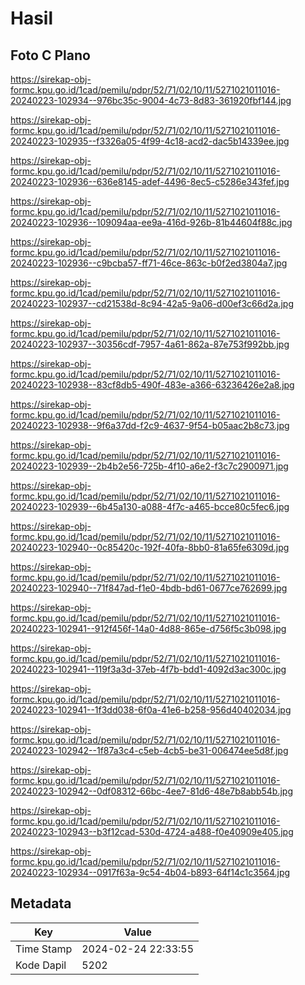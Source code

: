 # Hasil

## Foto C Plano

https://sirekap-obj-formc.kpu.go.id/1cad/pemilu/pdpr/52/71/02/10/11/5271021011016-20240223-102934--976bc35c-9004-4c73-8d83-361920fbf144.jpg

https://sirekap-obj-formc.kpu.go.id/1cad/pemilu/pdpr/52/71/02/10/11/5271021011016-20240223-102935--f3326a05-4f99-4c18-acd2-dac5b14339ee.jpg

https://sirekap-obj-formc.kpu.go.id/1cad/pemilu/pdpr/52/71/02/10/11/5271021011016-20240223-102936--636e8145-adef-4496-8ec5-c5286e343fef.jpg

https://sirekap-obj-formc.kpu.go.id/1cad/pemilu/pdpr/52/71/02/10/11/5271021011016-20240223-102936--109094aa-ee9a-416d-926b-81b44604f88c.jpg

https://sirekap-obj-formc.kpu.go.id/1cad/pemilu/pdpr/52/71/02/10/11/5271021011016-20240223-102936--c9bcba57-ff71-46ce-863c-b0f2ed3804a7.jpg

https://sirekap-obj-formc.kpu.go.id/1cad/pemilu/pdpr/52/71/02/10/11/5271021011016-20240223-102937--cd21538d-8c94-42a5-9a06-d00ef3c66d2a.jpg

https://sirekap-obj-formc.kpu.go.id/1cad/pemilu/pdpr/52/71/02/10/11/5271021011016-20240223-102937--30356cdf-7957-4a61-862a-87e753f992bb.jpg

https://sirekap-obj-formc.kpu.go.id/1cad/pemilu/pdpr/52/71/02/10/11/5271021011016-20240223-102938--83cf8db5-490f-483e-a366-63236426e2a8.jpg

https://sirekap-obj-formc.kpu.go.id/1cad/pemilu/pdpr/52/71/02/10/11/5271021011016-20240223-102938--9f6a37dd-f2c9-4637-9f54-b05aac2b8c73.jpg

https://sirekap-obj-formc.kpu.go.id/1cad/pemilu/pdpr/52/71/02/10/11/5271021011016-20240223-102939--2b4b2e56-725b-4f10-a6e2-f3c7c2900971.jpg

https://sirekap-obj-formc.kpu.go.id/1cad/pemilu/pdpr/52/71/02/10/11/5271021011016-20240223-102939--6b45a130-a088-4f7c-a465-bcce80c5fec6.jpg

https://sirekap-obj-formc.kpu.go.id/1cad/pemilu/pdpr/52/71/02/10/11/5271021011016-20240223-102940--0c85420c-192f-40fa-8bb0-81a65fe6309d.jpg

https://sirekap-obj-formc.kpu.go.id/1cad/pemilu/pdpr/52/71/02/10/11/5271021011016-20240223-102940--71f847ad-f1e0-4bdb-bd61-0677ce762699.jpg

https://sirekap-obj-formc.kpu.go.id/1cad/pemilu/pdpr/52/71/02/10/11/5271021011016-20240223-102941--912f456f-14a0-4d88-865e-d756f5c3b098.jpg

https://sirekap-obj-formc.kpu.go.id/1cad/pemilu/pdpr/52/71/02/10/11/5271021011016-20240223-102941--119f3a3d-37eb-4f7b-bdd1-4092d3ac300c.jpg

https://sirekap-obj-formc.kpu.go.id/1cad/pemilu/pdpr/52/71/02/10/11/5271021011016-20240223-102941--1f3dd038-6f0a-41e6-b258-956d40402034.jpg

https://sirekap-obj-formc.kpu.go.id/1cad/pemilu/pdpr/52/71/02/10/11/5271021011016-20240223-102942--1f87a3c4-c5eb-4cb5-be31-006474ee5d8f.jpg

https://sirekap-obj-formc.kpu.go.id/1cad/pemilu/pdpr/52/71/02/10/11/5271021011016-20240223-102942--0df08312-66bc-4ee7-81d6-48e7b8abb54b.jpg

https://sirekap-obj-formc.kpu.go.id/1cad/pemilu/pdpr/52/71/02/10/11/5271021011016-20240223-102943--b3f12cad-530d-4724-a488-f0e40909e405.jpg

https://sirekap-obj-formc.kpu.go.id/1cad/pemilu/pdpr/52/71/02/10/11/5271021011016-20240223-102934--0917f63a-9c54-4b04-b893-64f14c1c3564.jpg


## Metadata

| Key        | Value               |
| ---------- | ------------------- |
| Time Stamp | 2024-02-24 22:33:55 |
| Kode Dapil | 5202                |



